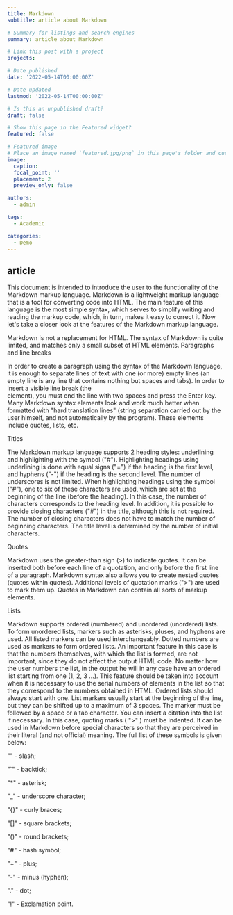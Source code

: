 ```yaml
---
title: Markdown
subtitle: article about Markdown

# Summary for listings and search engines
summary: article about Markdown

# Link this post with a project
projects: 

# Date published
date: '2022-05-14T00:00:00Z'

# Date updated
lastmod: '2022-05-14T00:00:00Z'

# Is this an unpublished draft?
draft: false

# Show this page in the Featured widget?
featured: false

# Featured image
# Place an image named `featured.jpg/png` in this page's folder and customize its options here.
image:
  caption: 
  focal_point: ''
  placement: 2
  preview_only: false

authors:
  - admin

tags:
  - Academic

categories:
  - Demo
---
```


## article
This document is intended to introduce the user to the functionality of the Markdown markup language. Markdown is a lightweight markup language that is a tool for converting code into HTML. The main feature of this language is the most simple syntax, which serves to simplify writing and reading the markup code, which, in turn, makes it easy to correct it. Now let's take a closer look at the features of the Markdown markup language.

Markdown is not a replacement for HTML. The syntax of Markdown is quite limited, and matches only a small subset of HTML elements. Paragraphs and line breaks

In order to create a paragraph using the syntax of the Markdown language, it is enough to separate lines of text with one (or more) empty lines (an empty line is any line that contains nothing but spaces and tabs). In order to insert a visible line break (the <br/> element), you must end the line with two spaces and press the Enter key. Many Markdown syntax elements look and work much better when formatted with "hard translation lines" (string separation carried out by the user himself, and not automatically by the program). These elements include quotes, lists, etc.

Titles

The Markdown markup language supports 2 heading styles: underlining and highlighting with the symbol ("#"). Highlighting headings using underlining is done with equal signs ("=") if the heading is the first level, and hyphens ("-") if the heading is the second level. The number of underscores is not limited. When highlighting headings using the symbol ("#"), one to six of these characters are used, which are set at the beginning of the line (before the heading). In this case, the number of characters corresponds to the heading level. In addition, it is possible to provide closing characters ("#") in the title, although this is not required. The number of closing characters does not have to match the number of beginning characters. The title level is determined by the number of initial characters.

Quotes

Markdown uses the greater-than sign (>) to indicate quotes. It can be inserted both before each line of a quotation, and only before the first line of a paragraph. Markdown syntax also allows you to create nested quotes (quotes within quotes). Additional levels of quotation marks (">") are used to mark them up. Quotes in Markdown can contain all sorts of markup elements.

Lists

Markdown supports ordered (numbered) and unordered (unordered) lists. To form unordered lists, markers such as asterisks, pluses, and hyphens are used. All listed markers can be used interchangeably. Dotted numbers are used as markers to form ordered lists. An important feature in this case is that the numbers themselves, with which the list is formed, are not important, since they do not affect the output HTML code. No matter how the user numbers the list, in the output he will in any case have an ordered list starting from one (1, 2, 3 ...). This feature should be taken into account when it is necessary to use the serial numbers of elements in the list so that they correspond to the numbers obtained in HTML. Ordered lists should always start with one. List markers usually start at the beginning of the line, but they can be shifted up to a maximum of 3 spaces. The marker must be followed by a space or a tab character. You can insert a citation into the list if necessary. In this case, quoting marks ( ">" ) must be indented. It can be used in Markdown before special characters so that they are perceived in their literal (and not official) meaning. The full list of these symbols is given below:

"\" - slash;

"`" - backtick;

"*" - asterisk;

"_" - underscore character;

"{}" - curly braces;

"[]" - square brackets;

"()" - round brackets;

"#" - hash symbol;

"+" - plus;

"-" - minus (hyphen);

"." - dot;

"!" - Exclamation point.
